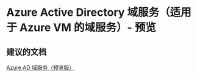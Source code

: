 <properties
    pageTitle="Azure Active Directory 域服务（适用于 Azure VM 的域服务）- 预览"
    description="Azure Active Directory 域服务（适用于 Azure VM 的域服务）- 预览"
    service="microsoft.activedirectory"
    resource="activedirectory"
    authors="aashu"
    displayOrder=""
    selfHelpType="generic"
    supportTopicIds="32447389"
    resourceTags=""
    productPesIds="14785"
    cloudEnvironments="public"
/>


# Azure Active Directory 域服务（适用于 Azure VM 的域服务）- 预览


## **建议的文档**
[Azure AD 域服务（预览版）](https://azure.microsoft.com/documentation/articles/active-directory-ds-overview/)



<!--HONumber=Jul16_HO4-->


